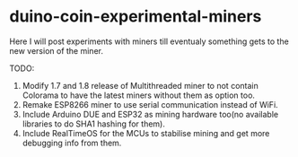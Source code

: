 # duino-coin-experimental-miners
Here I will post experiments with miners till eventualy something gets to the new version of the miner.

TODO: 
1. Modify 1.7 and 1.8 release of Multithreaded miner to not contain Colorama to have the latest miners without them as option too.
2. Remake ESP8266 miner to use serial communication instead of WiFi.
3. Include Arduino DUE and ESP32 as mining hardware too(no available libraries to do SHA1 hashing for them).
4. Include RealTimeOS for the MCUs to stabilise mining and get more debugging info from them.
